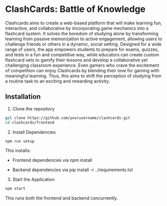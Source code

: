 
# ClashCards: Battle of Knowledge


Clashcards aims to create a  web-based platform that will make learning fun, interactive, and collaborative by incorporating game mechanics into a flashcard system. It solves the boredom of studying alone by transforming learning from passive memorization to active engagement, allowing users to challenge friends or others in a dynamic, social setting. Designed for a wide range of users, the app empowers students to prepare for exams, quizzes, and tests in a fun and competitive way, while educators can create custom flashcard sets to gamify their lessons and develop a collaborative yet challenging classroom experience. Even gamers who crave the excitement of competition can enjoy Clashcards by blending their love for gaming with meaningful learning.   Thus, this aims to shift the perception of studying from a routine task to an exciting and rewarding activity.



## Installation

1. Clone the repository

 ```bash
git clone https://github.com/yourusername/clashcards.git
cd clashcards/frontend
```   

2. Install Dependencies

 ```bash
npm run setup
```  
This installs:

- Frontend dependencies via npm install

- Backend dependencies via pip install -r ../requirements.txt


3. Start the Application

 ```bash
npm start
```  

This runs both the frontend and backend concurrently.
